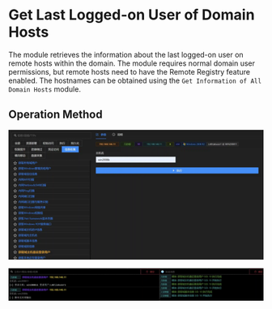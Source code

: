 # Get Last Logged-on User of Domain Hosts

The module retrieves the information about the last logged-on user on remote hosts within the domain. The module requires normal domain user permissions, but remote hosts need to have the Remote Registry feature enabled. The hostnames can be obtained using the `Get Information of All Domain Hosts` module.

## Operation Method

![](img\Discovery_SystemUserDiscovery_GetLastLoggedOn\1.webp)

![](img\Discovery_SystemUserDiscovery_GetLastLoggedOn\2.webp)